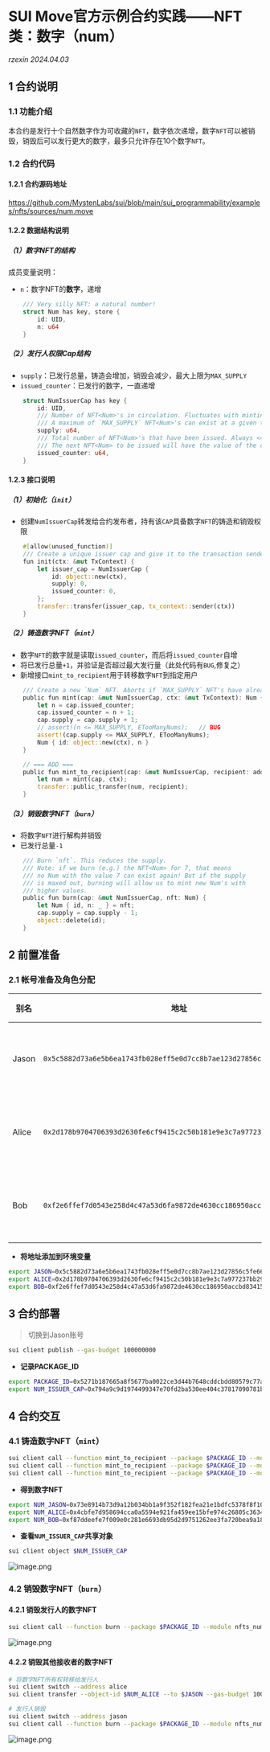 #  SUI Move官方示例合约实践——NFT类：数字（num）

*rzexin 2024.04.03*

## 1 合约说明

### 1.1 功能介绍

本合约是发行十个自然数字作为可收藏的`NFT`，数字依次递增，数字`NFT`可以被销毁，销毁后可以发行更大的数字，最多只允许存在10个数字`NFT`。

### 1.2 合约代码

#### 1.2.1 合约源码地址

https://github.com/MystenLabs/sui/blob/main/sui_programmability/examples/nfts/sources/num.move

#### 1.2.2 数据结构说明

##### （1）数字NFT的结构

成员变量说明：

- `n`：数字NFT的**数字**，递增

```rust
    /// Very silly NFT: a natural number!
    struct Num has key, store {
        id: UID,
        n: u64
    }
```

##### （2）发行人权限Cap结构

- `supply`：已发行总量，铸造会增加，销毁会减少，最大上限为`MAX_SUPPLY`
- `issued_counter`：已发行的数字，一直递增

```rust
    struct NumIssuerCap has key {
        id: UID,
        /// Number of NFT<Num>'s in circulation. Fluctuates with minting and burning.
        /// A maximum of `MAX_SUPPLY` NFT<Num>'s can exist at a given time.
        supply: u64,
        /// Total number of NFT<Num>'s that have been issued. Always <= `supply`.
        /// The next NFT<Num> to be issued will have the value of the counter.
        issued_counter: u64,
    }
```

#### 1.2.3 接口说明

##### （1）初始化（`init`）

- 创建`NumIssuerCap`转发给合约发布者，持有该`CAP`具备数字`NFT`的铸造和销毁权限

```rust
    #[allow(unused_function)]
    /// Create a unique issuer cap and give it to the transaction sender
    fun init(ctx: &mut TxContext) {
        let issuer_cap = NumIssuerCap {
            id: object::new(ctx),
            supply: 0,
            issued_counter: 0,
        };
        transfer::transfer(issuer_cap, tx_context::sender(ctx))
    }
```

##### （2）铸造数字NFT（`mint`）

- 数字`NFT`的数字就是读取`issued_counter`，而后将`issued_counter`自增
- 将已发行总量`+1`，并验证是否超过最大发行量（此处代码有`BUG`,修复之）
- 新增接口`mint_to_recipient`用于转移数字`NFT`到指定用户

```rust
    /// Create a new `Num` NFT. Aborts if `MAX_SUPPLY` NFT's have already been issued
    public fun mint(cap: &mut NumIssuerCap, ctx: &mut TxContext): Num {
        let n = cap.issued_counter;
        cap.issued_counter = n + 1;
        cap.supply = cap.supply + 1;
        // assert!(n <= MAX_SUPPLY, ETooManyNums);   // BUG
        assert!(cap.supply <= MAX_SUPPLY, ETooManyNums);
        Num { id: object::new(ctx), n }
    }

	// === ADD ===
    public fun mint_to_recipient(cap: &mut NumIssuerCap, recipient: address, ctx: &mut TxContext) {
        let num = mint(cap, ctx);
        transfer::public_transfer(num, recipient);
    }
```

##### （3）销毁数字NFT（`burn`）

- 将数字`NFT`进行解构并销毁
- 已发行总量`-1`

```rust
    /// Burn `nft`. This reduces the supply.
    /// Note: if we burn (e.g.) the NFT<Num> for 7, that means
    /// no Num with the value 7 can exist again! But if the supply
    /// is maxed out, burning will allow us to mint new Num's with
    /// higher values.
    public fun burn(cap: &mut NumIssuerCap, nft: Num) {
        let Num { id, n: _ } = nft;
        cap.supply = cap.supply - 1;
        object::delete(id);
    }
```

## 2 前置准备

### 2.1 帐号准备及角色分配

| 别名  | 地址                                                         | 角色          |
| ----- | ------------------------------------------------------------ | ------------- |
| Jason | `0x5c5882d73a6e5b6ea1743fb028eff5e0d7cc8b7ae123d27856c5fe666d91569a` | 数字NFT创建者 |
| Alice | `0x2d178b9704706393d2630fe6cf9415c2c50b181e9e3c7a977237bb2929f82d19` | 数字NFT接收者 |
| Bob   | `0xf2e6ffef7d0543e258d4c47a53d6fa9872de4630cc186950accbd83415b009f0` | 数字NFT接收者 |

- **将地址添加到环境变量**

```bash
export JASON=0x5c5882d73a6e5b6ea1743fb028eff5e0d7cc8b7ae123d27856c5fe666d91569a
export ALICE=0x2d178b9704706393d2630fe6cf9415c2c50b181e9e3c7a977237bb2929f82d19
export BOB=0xf2e6ffef7d0543e258d4c47a53d6fa9872de4630cc186950accbd83415b009f0
```

## 3 合约部署

> 切换到Jason账号

```bash
sui client publish --gas-budget 100000000
```

- **记录PACKAGE_ID**

```bash
export PACKAGE_ID=0x5271b187665a8f5677ba0022ce3d44b7648cddcbdd80579c77a5cf7289092e32
export NUM_ISSUER_CAP=0x794a9c9d1974499347e70fd2ba530ee404c37817090781be8e5267fe79e62610
```

## 4 合约交互

### 4.1 铸造数字NFT（`mint`）

```bash
sui client call --function mint_to_recipient --package $PACKAGE_ID --module nfts_num --args $NUM_ISSUER_CAP $JASON --gas-budget 10000000
sui client call --function mint_to_recipient --package $PACKAGE_ID --module nfts_num --args $NUM_ISSUER_CAP $ALICE --gas-budget 10000000
sui client call --function mint_to_recipient --package $PACKAGE_ID --module nfts_num --args $NUM_ISSUER_CAP $BOB --gas-budget 10000000
```

- **得到数字NFT**

```bash
export NUM_JASON=0x73e8914b73d9a12b034bb1a9f352f182fea21e1bdfc5378f8f109bf598d77ff9
export NUM_ALICE=0x4cbfe7d958694cca0a5594e921fa459ee15bfe974c26805c36343f4b2b705f88
export NUM_BOB=0xf87ddeefe7f009e0c281e6693db95d2d9751262ee3fa720bea9a18459b729517
```

- **查看`NUM_ISSUER_CAP`共享对象**

```bash
sui client object $NUM_ISSUER_CAP
```


![image.png](assets/AT4J2oJx660c33051da02.png)

### 4.2 销毁数字NFT（`burn`）

#### 4.2.1 销毁发行人的数字NFT

```bash
sui client call --function burn --package $PACKAGE_ID --module nfts_num --args $NUM_ISSUER_CAP $NUM_JASON --gas-budget 10000000
```


![image.png](assets/uo2jhxp8660c33133f685.png)

#### 4.2.2 销毁其他接收者的数字NFT

```bash
# 将数字NFT所有权转移给发行人
sui client switch --address alice
sui client transfer --object-id $NUM_ALICE --to $JASON --gas-budget 10000000

# 发行人销毁
sui client switch --address jason
sui client call --function burn --package $PACKAGE_ID --module nfts_num --args $NUM_ISSUER_CAP $NUM_ALICE --gas-budget 10000000
```


![image.png](assets/oAlh16F0660c331e0349d.png)



